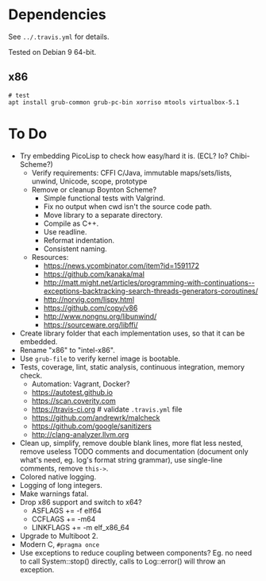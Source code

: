 # Dependencies #

See `../.travis.yml` for details.

Tested on Debian 9 64-bit.

## x86 ##

```
# test
apt install grub-common grub-pc-bin xorriso mtools virtualbox-5.1
```

# To Do #

- Try embedding PicoLisp to check how easy/hard it is. (ECL? Io? Chibi-Scheme?)
  - Verify requirements: CFFI C/Java, immutable maps/sets/lists, unwind, Unicode, scope, prototype
  - Remove or cleanup Boynton Scheme?
    - Simple functional tests with Valgrind.
    - Fix no output when cwd isn't the source code path.
    - Move library to a separate directory.
    - Compile as C++.
    - Use readline.
    - Reformat indentation.
    - Consistent naming.
  - Resources:
    - https://news.ycombinator.com/item?id=1591172
    - https://github.com/kanaka/mal
    - http://matt.might.net/articles/programming-with-continuations--exceptions-backtracking-search-threads-generators-coroutines/
    - http://norvig.com/lispy.html
    - https://github.com/copy/v86
    - http://www.nongnu.org/libunwind/
    - https://sourceware.org/libffi/
- Create library folder that each implementation uses, so that it can be embedded.
- Rename "x86" to "intel-x86".
- Use `grub-file` to verify kernel image is bootable.
- Tests, coverage, lint, static analysis, continuous integration, memory check.
  - Automation: Vagrant, Docker?
  - https://autotest.github.io
  - https://scan.coverity.com
  - https://travis-ci.org # validate `.travis.yml` file
  - https://github.com/andrewrk/malcheck
  - https://github.com/google/sanitizers
  - http://clang-analyzer.llvm.org
- Clean up, simplify, remove double blank lines, more flat less nested, remove useless TODO comments and documentation (document only what's need, eg. log's format string grammar), use single-line comments, remove `this->`.
- Colored native logging.
- Logging of long integers.
- Make warnings fatal.
- Drop x86 support and switch to x64?
  - ASFLAGS += -f elf64
  - CCFLAGS += -m64
  - LINKFLAGS += -m elf_x86_64
- Upgrade to Multiboot 2.
- Modern C, `#pragma once`
- Use exceptions to reduce coupling between components? Eg. no need to call System::stop() directly, calls to Log::error() will throw an exception.

